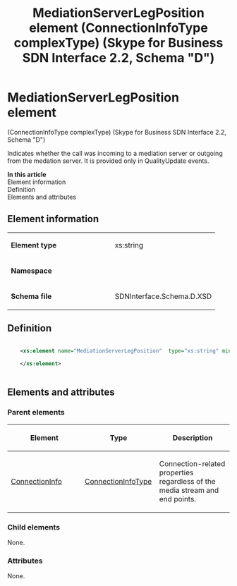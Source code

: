 ﻿---
title: MediationServerLegPosition element (ConnectionInfoType complexType) (Skype for Business SDN Interface 2.2, Schema "D")
TOCTitle: MediationServerLegPosition element
ms:assetid: 340e2dd8-fec7-5728-2688-3a0bae1aef4b
ms:mtpsurl: https://msdn.microsoft.com/en-us/library/Mt170917(v=office.16)
ms:contentKeyID: 65855492
ms.date: 08/24/2015
mtps_version: v=office.16
dev_langs:
- xml
---

# MediationServerLegPosition element 

(ConnectionInfoType complexType) (Skype for Business SDN Interface 2.2, Schema \"D\")

Indicates whether the call was incoming to a mediation server or outgoing from the medation server. It is provided only in QualityUpdate events.


**In this article**  
Element information  
Definition  
Elements and attributes  

## Element information

<table>
<colgroup>
<col style="width: 50%" />
<col style="width: 50%" />
</colgroup>
<tbody>
<tr class="odd">
<td><p><strong>Element type</strong></p></td>
<td><p>xs:string</p></td>
</tr>
<tr class="even">
<td><p><strong>Namespace</strong></p></td>
<td><p></p></td>
</tr>
<tr class="odd">
<td><p><strong>Schema file</strong></p></td>
<td><p>SDNInterface.Schema.D.XSD</p></td>
</tr>
</tbody>
</table>


## Definition

``` xml

    <xs:element name="MediationServerLegPosition"  type="xs:string" minOccurs="0">
    
    </xs:element>
  
```

## Elements and attributes

### Parent elements

<table>
<colgroup>
<col style="width: 33%" />
<col style="width: 33%" />
<col style="width: 33%" />
</colgroup>
<thead>
<tr class="header">
<th><p>Element</p></th>
<th><p>Type</p></th>
<th><p>Description</p></th>
</tr>
</thead>
<tbody>
<tr class="odd">
<td><p><a href="connectioninfo-element-messagetype-complextype-skype-for-business-sdn-interface-2-2-schema-d.md">ConnectionInfo</a></p></td>
<td><p><a href="connectioninfotype-complextype-skype-for-business-sdn-interface-2-2-schema-d.md">ConnectionInfoType</a></p></td>
<td><p>Connection-related properties regardless of the media stream and end points.</p></td>
</tr>
</tbody>
</table>


### Child elements

None.

### Attributes

None.

